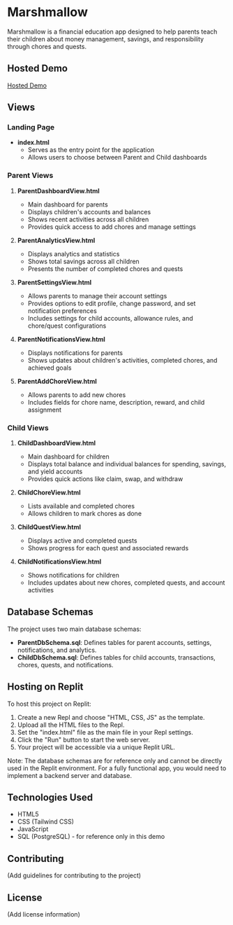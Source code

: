 # Marshmallow

Marshmallow is a financial education app designed to help parents teach their children about money management, savings, and responsibility through chores and quests.

## Hosted Demo

[Hosted Demo](https://marshmallow-radar.replit.app/)

## Views

### Landing Page

- **index.html**
  - Serves as the entry point for the application
  - Allows users to choose between Parent and Child dashboards

### Parent Views

1. **ParentDashboardView.html**
   - Main dashboard for parents
   - Displays children's accounts and balances
   - Shows recent activities across all children
   - Provides quick access to add chores and manage settings

2. **ParentAnalyticsView.html**
   - Displays analytics and statistics
   - Shows total savings across all children
   - Presents the number of completed chores and quests

3. **ParentSettingsView.html**
   - Allows parents to manage their account settings
   - Provides options to edit profile, change password, and set notification preferences
   - Includes settings for child accounts, allowance rules, and chore/quest configurations

4. **ParentNotificationsView.html**
   - Displays notifications for parents
   - Shows updates about children's activities, completed chores, and achieved goals

5. **ParentAddChoreView.html**
   - Allows parents to add new chores
   - Includes fields for chore name, description, reward, and child assignment

### Child Views

1. **ChildDashboardView.html**
   - Main dashboard for children
   - Displays total balance and individual balances for spending, savings, and yield accounts
   - Provides quick actions like claim, swap, and withdraw

2. **ChildChoreView.html**
   - Lists available and completed chores
   - Allows children to mark chores as done

3. **ChildQuestView.html**
   - Displays active and completed quests
   - Shows progress for each quest and associated rewards

4. **ChildNotificationsView.html**
   - Shows notifications for children
   - Includes updates about new chores, completed quests, and account activities

## Database Schemas

The project uses two main database schemas:

- **ParentDbSchema.sql**: Defines tables for parent accounts, settings, notifications, and analytics.
- **ChildDbSchema.sql**: Defines tables for child accounts, transactions, chores, quests, and notifications.

## Hosting on Replit

To host this project on Replit:

1. Create a new Repl and choose "HTML, CSS, JS" as the template.
2. Upload all the HTML files to the Repl.
3. Set the "index.html" file as the main file in your Repl settings.
4. Click the "Run" button to start the web server.
5. Your project will be accessible via a unique Replit URL.

Note: The database schemas are for reference only and cannot be directly used in the Replit environment. For a fully functional app, you would need to implement a backend server and database.

## Technologies Used

- HTML5
- CSS (Tailwind CSS)
- JavaScript
- SQL (PostgreSQL) - for reference only in this demo

## Contributing

(Add guidelines for contributing to the project)

## License

(Add license information)

